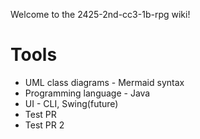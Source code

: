 Welcome to the 2425-2nd-cc3-1b-rpg wiki!

# Tools

* UML class diagrams - Mermaid syntax
* Programming language - Java
* UI - CLI, Swing(future)
* Test PR
* Test PR 2

